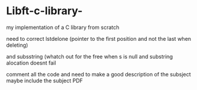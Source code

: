 # Libft-c-library-
my implementation of a C library from scratch

need to correct lstdelone (pointer to the first position and not the last when deleting) 

and subsstring (whatch out for the free when s is null and substring alocation doesnt fail

comment all the code and need to make a good description of the subsject maybe include the subject PDF
